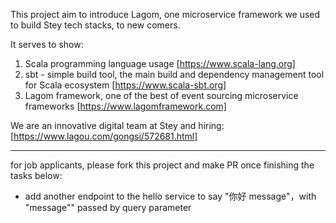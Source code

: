 This project aim to introduce Lagom, one microservice framework we used to build Stey tech stacks, to new comers.

It serves to show:

1. Scala programming language usage [https://www.scala-lang.org]
2. sbt - simple build tool, the main build and dependency management tool for Scala ecosystem [https://www.scala-sbt.org]
3. Lagom framework, one of the best of event sourcing microservice frameworks [https://www.lagomframework.com]

We are an innovative digital team at Stey and hiring: [https://www.lagou.com/gongsi/572681.html]

---

for job applicants, please fork this project and make PR once finishing the tasks below:

- add another endpoint to the hello service to say "你好 message"，with "message"" passed by query parameter  